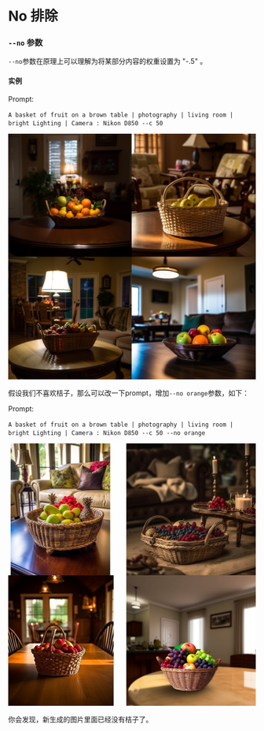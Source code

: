 # No 排除
### `--no` 参数

`--no`参数在原理上可以理解为将某部分内容的权重设置为 "-.5" 。


#### 实例

Prompt:

`A basket of fruit on a brown table | photography | living room | bright Lighting | Camera : Nikon D850 --c 50`

![image-20230603173317021](../images/base/no/image-20230603173317021.png)



假设我们不喜欢桔子，那么可以改一下prompt，增加`--no orange`参数，如下：

Prompt:

`A basket of fruit on a brown table | photography | living room | bright Lighting | Camera : Nikon D850 --c 50 --no orange`

![image-20230603173535298](../images/base/no/image-20230603173535298.png)

你会发现，新生成的图片里面已经没有桔子了。